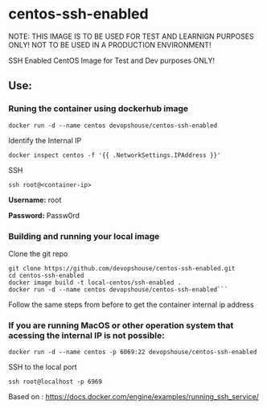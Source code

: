 # centos-ssh-enabled
NOTE: THIS IMAGE IS TO BE USED FOR TEST AND LEARNIGN PURPOSES ONLY! NOT TO BE USED IN A PRODUCTION ENVIRONMENT!

SSH Enabled CentOS Image for Test and Dev purposes ONLY!

## Use:

### Runing the container using dockerhub image

```docker run -d --name centos devopshouse/centos-ssh-enabled```

Identify the Internal IP

```docker inspect centos -f '{{ .NetworkSettings.IPAddress }}'```

SSH

```ssh root@<container-ip>```

**Username:** root

**Password:** Passw0rd

### Building and running your local image
Clone the git repo

```
git clone https://github.com/devopshouse/centos-ssh-enabled.git
cd centos-ssh-enabled
docker image build -t local-centos/ssh-enabled .
docker run -d --name centos devopshouse/centos-ssh-enabled```
```

Follow the same steps from before to get the container internal ip address

### If you are running MacOS or other operation system that acessing the internal IP is not possible:

```docker run -d --name centos -p 6069:22 devopshouse/centos-ssh-enabled```

SSH to the local port

```ssh root@localhost -p 6969```


Based on : https://docs.docker.com/engine/examples/running_ssh_service/
